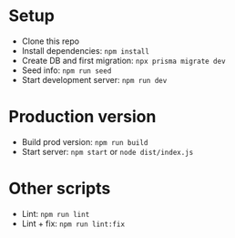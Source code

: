 # Setup

- Clone this repo
- Install dependencies: `npm install`
- Create DB and first migration: `npx prisma migrate dev`
- Seed info: `npm run seed`
- Start development server: `npm run dev`

# Production version

- Build prod version: `npm run build`
- Start server: `npm start` or `node dist/index.js`

# Other scripts

- Lint: `npm run lint`
- Lint + fix: `npm run lint:fix`
